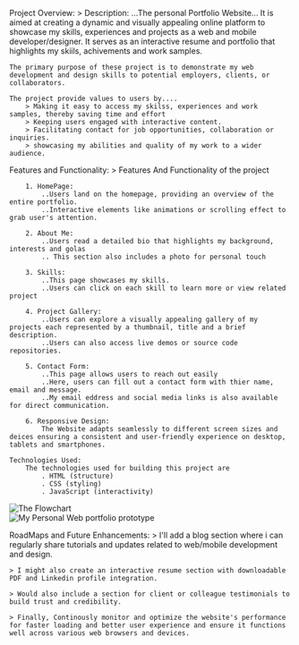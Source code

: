 Project Overview:
    > Description:
     ...The personal Portfolio Website...
     It is aimed at creating a dynamic and visually appealing online platform to showcase my skills,
     experiences and projects as a web and mobile developer/designer. It serves as an interactive resume
     and portfolio that highlights my skiils, achivements and work samples.
    
    The primary purpose of these project is to demonstrate my web development and design skills to potential employers, clients, or collaborators.

    The project provide values to users by....
        > Making it easy to access my skilss, experiences and work samples, thereby saving time and effort
        > Keeping users engaged with interactive content.
        > Facilitating contact for job opportunities, collaboration or inquiries.
        > showcasing my abilities and quality of my work to a wider audience.

Features and Functionality:
    > Features And Functionality of the project
       
        1. HomePage:
            ..Users land on the homepage, providing an overview of the entire portfolio.
            ..Interactive elements like animations or scrolling effect to grab user's attention.
       
        2. About Me:
            ..Users read a detailed bio that highlights my background, interests and golas
            .. This section also includes a photo for personal touch
        
        3. Skills:
            ..This page showcases my skills.
            ..Users can click on each skill to learn more or view related project

        4. Project Gallery:
            ..Users can explore a visually appealing gallery of my projects each represented by a thumbnail, title and a brief description.
            ..Users can also access live demos or source code repositories.

        5. Contact Form:
            ..This page allows users to reach out easily
            ..Here, users can fill out a contact form with thier name, email and message.
            ..My email eddress and social media links is also available for direct communication.

        6. Responsive Design:
            The Website adapts seamlessly to different screen sizes and deices ensuring a consistent and user-friendly experience on desktop, tablets and smartphones.

    Technologies Used:
        The technologies used for building this project are
            . HTML (structure)
            . CSS (styling)
            . JavaScript (interactivity)


  
![The Flowchart](images/flowChart_for_my_project.png)  
![My Personal Web portfolio prototype](images/prototype.png)

RoadMaps and Future Enhancements:
    > I'll add a blog section where i can regularly share tutorials and updates related to web/mobile   development and design.
    
    > I might also create an interactive resume section with downloadable PDF and Linkedin profile integration.
   
    > Would also include a section for client or colleague testimonials to build trust and credibility.
    
    > Finally, Continously monitor and optimize the website's performance for faster loading and better user experience and ensure it functions well across various web browsers and devices.





        





